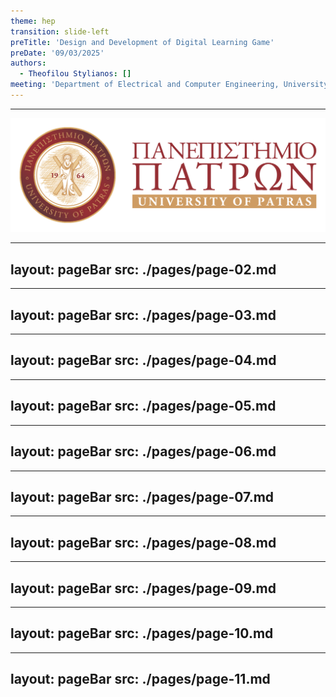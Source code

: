 ```yaml
---
theme: hep
transition: slide-left
preTitle: 'Design and Development of Digital Learning Game'
preDate: '09/03/2025'
authors:
  - Theofilou Stylianos: []
meeting: 'Department of Electrical and Computer Engineering, University of Patras'
---
```


<footer>
  <hr class='divider'/>
  <div class='footer-flex'>
    <span>
      <PoweredBySlidev/>
    </span>
    <span>
      <img id='logo' src='./assets//uplogo.png'/>
    </span>
  </div>
</footer>

---
layout: pageBar
src: ./pages/page-02.md
---


---
layout: pageBar
src: ./pages/page-03.md
---

---
layout: pageBar
src: ./pages/page-04.md
---

---
layout: pageBar
src: ./pages/page-05.md
---

---
layout: pageBar
src: ./pages/page-06.md
---

---
layout: pageBar
src: ./pages/page-07.md
---

---
layout: pageBar
src: ./pages/page-08.md
---

---
layout: pageBar
src: ./pages/page-09.md
---

---
layout: pageBar
src: ./pages/page-10.md
---

---
layout: pageBar
src: ./pages/page-11.md
---